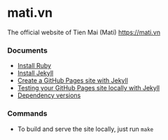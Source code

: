 # mati.vn

The official website of Tien Mai (Mati)
https://mati.vn

### Documents

- [Install Ruby](https://www.ruby-lang.org/en/documentation/installation/#apt)
- [Install Jekyll](https://jekyllrb.com/docs/installation/ubuntu/)
- [Create a GitHub Pages site with Jekyll](https://docs.github.com/en/pages/setting-up-a-github-pages-site-with-jekyll/creating-a-github-pages-site-with-jekyll)
- [Testing your GitHub Pages site locally with Jekyll](https://docs.github.com/en/pages/setting-up-a-github-pages-site-with-jekyll/testing-your-github-pages-site-locally-with-jekyll)
- [Dependency versions](https://pages.github.com/versions/)

### Commands

- To build and serve the site locally, just run `make`